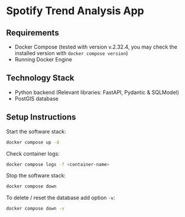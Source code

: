 # Spotify Trend Analysis App

## Requirements
- Docker Compose (tested with version v.2.32.4, you may check the installed version with `docker compose version`)
- Running Docker Engine

## Technology Stack
- Python backend (Relevant libraries: FastAPI, Pydantic & SQLModel)
- PostGIS database

## Setup Instructions
Start the software stack:
````bash
docker compose up -d
````

Check container logs:
````bash
docker compose logs -f <container-name>
````

Stop the software stack: 
````bash
docker compose down
````

To delete / reset the database add option `-v`:
````bash
docker compose down -v
````
